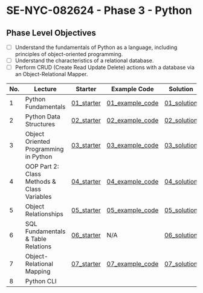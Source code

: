 # SE-NYC-082624 - Phase 3 - Python

## Phase Level Objectives

- [ ] Understand the fundamentals of Python as a language, including principles of object-oriented programming.
- [ ] Understand the characteristics of a relational database.
- [ ] Perform CRUD (Create Read Update Delete) actions with a database via an Object-Relational Mapper.

|No. | Lecture                          | Starter 	| Example Code 	| Solution 	|
|----|------------------------------	|:-----:	|--------	|---------	|
|1 | Python Fundamentals                         |[01_starter](https://github.com/RikkuX491/SE-NYC-082624-Phase-3/tree/01_starter)|[01_example_code](https://github.com/RikkuX491/SE-NYC-082624-Phase-3/tree/01_example_code)|[01_solution](https://github.com/RikkuX491/SE-NYC-082624-Phase-3/tree/01_solution)|
|2 | Python Data Structures                      |[02_starter](https://github.com/RikkuX491/SE-NYC-082624-Phase-3/tree/02_starter)|[02_example_code](https://github.com/RikkuX491/SE-NYC-082624-Phase-3/tree/02_example_code)|[02_solution](https://github.com/RikkuX491/SE-NYC-082624-Phase-3/tree/02_solution)|
|3 | Object Oriented Programming in Python       |[03_starter](https://github.com/RikkuX491/SE-NYC-082624-Phase-3/tree/03_starter)|[03_example_code](https://github.com/RikkuX491/SE-NYC-082624-Phase-3/tree/03_example_code)|[03_solution](https://github.com/RikkuX491/SE-NYC-082624-Phase-3/tree/03_solution)|
|4 | OOP Part 2: Class Methods & Class Variables |[04_starter](https://github.com/RikkuX491/SE-NYC-082624-Phase-3/tree/04_starter)|[04_example_code](https://github.com/RikkuX491/SE-NYC-082624-Phase-3/tree/04_example_code)|[04_solution](https://github.com/RikkuX491/SE-NYC-082624-Phase-3/tree/04_solution)|
|5 | Object Relationships                        |[05_starter](https://github.com/RikkuX491/SE-NYC-082624-Phase-3/tree/05_starter)|[05_example_code](https://github.com/RikkuX491/SE-NYC-082624-Phase-3/tree/05_example_code)|[05_solution](https://github.com/RikkuX491/SE-NYC-082624-Phase-3/tree/05_solution)|
|6 | SQL Fundamentals & Table Relations          |[06_starter](https://github.com/RikkuX491/SE-NYC-082624-Phase-3/tree/06_starter)|N/A|[06_solution](https://github.com/RikkuX491/SE-NYC-082624-Phase-3/tree/06_solution)|
|7 | Object-Relational Mapping                   |[07_starter](https://github.com/RikkuX491/SE-NYC-082624-Phase-3/tree/07_starter)|[07_example_code](https://github.com/RikkuX491/SE-NYC-082624-Phase-3/tree/07_example_code)|[07_solution](https://github.com/RikkuX491/SE-NYC-082624-Phase-3/tree/07_solution)|
|8 | Python CLI                                  ||||